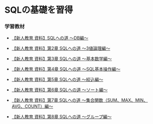 # SQLの基礎を習得

### 学習教材
- [【新人教育 資料】SQLへの道 〜DB編〜][url_db]

[url_db]: https://qiita.com/devopsCoordinator/items/9b70e506150888e190be

- [【新人教育 資料】第2章 SQLへの道 〜3値論理編〜][url_logic]

[url_logic]: https://qiita.com/devopsCoordinator/items/9c10410b50f8fcc2ba79

- [【新人教育 資料】第3章 SQLへの道 〜基本数学編〜][url_math]

[url_math]: https://qiita.com/devopsCoordinator/items/08e405a9c58cc203d016

- [【新人教育 資料】第4章 SQLへの道 〜SQL基本操作編〜][url_operation]

[url_operation]: https://qiita.com/devopsCoordinator/items/0f742158caf0fdb533e3

- [【新人教育 資料】第5章 SQLへの道 〜絞込編〜][url_where]

[url_where]: https://qiita.com/devopsCoordinator/items/dca5aa9c155292f1c6ea

- [【新人教育 資料】第6章 SQLへの道 〜ソート編〜][url_sort]

[url_sort]: https://qiita.com/devopsCoordinator/items/8cad032aa035dc1cdbc0

- [【新人教育 資料】第7章 SQLへの道 〜集合関数（SUM、MAX、MIN、AVG、COUNT）編〜][url_function]

[url_function]: https://qiita.com/devopsCoordinator/items/85918c8508dddf19586f

- [【新人教育 資料】第8章 SQLへの道 〜グループ編〜][url_group]

[url_group]: https://qiita.com/devopsCoordinator/items/f74228615982932c914b
